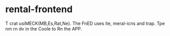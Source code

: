 # rental-frontend
T
crat usiMECK(MB,Es,Rat,Ne).
The FnED uses ite, meral-icns and trap.
Tpe nm rn dv in the Coole to Rn the APP.
